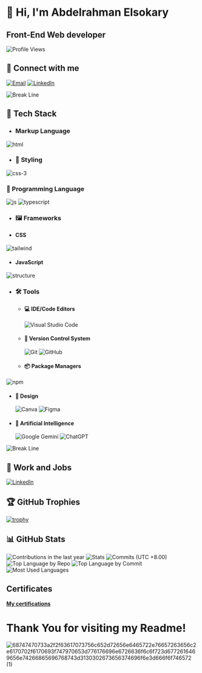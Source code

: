   # 👋 Hi, I'm Abdelrahman Elsokary

## **Front-End Web developer**

![Profile Views](https://komarev.com/ghpvc/?username=AbdelrahmanElsokary&label=Profile%20views&color=0e75b6&style=flat)


## 🤝 Connect with me

<a href="mailto:abdalrahmanelsokary@gmail.com"><img src="https://github.com/user-attachments/assets/9bf2b587-014b-4290-a370-7b9a01cd148d" alt="Email"></a>
[![LinkedIn](https://img.icons8.com/?size=64&id=X8g2OZMx4ET5&format=gif)](https://www.linkedin.com/in/abdulrahman-elsokary-29036930a/)

![Break Line](https://user-images.githubusercontent.com/73097560/115834477-dbab4500-a447-11eb-908a-139a6edaec5c.gif)



## 🧳 Tech Stack

- ### Markup Language
![html](https://github.com/user-attachments/assets/318cebdf-a4a5-47b0-bcc9-e02082f88a91)

- ### 🎨 Styling
![css-3](https://github.com/user-attachments/assets/4abe932f-2f6a-4604-8106-5df189793f88)

  ### 🧠 Programming Language
  ![js](https://github.com/user-attachments/assets/ea400fa2-283b-4639-a62a-f51ddaf16a5c)
![typescript](https://github.com/user-attachments/assets/f237c9c0-cd74-4bed-a2ae-dc356e3f62c8)


  - ### 🖼️ Frameworks

  - #### CSS
![tailwind](https://github.com/user-attachments/assets/aae19cb7-3130-48d7-924f-9c4fc6781fc2)

    
  - #### JavaScript
![structure](https://github.com/user-attachments/assets/0630a69a-dddb-445a-abb9-f669427bcf36)


- ### 🛠️ Tools

  - #### 💻 IDE/Code Editors

    ![Visual Studio Code](https://custom-icon-badges.demolab.com/badge/Visual%20Studio%20Code-0078d7.svg?logo=vsc&logoColor=white)

  - #### 🔖 Version Control System

    ![Git](https://iconscout.com/free-icon/social-145)
    ![GitHub](https://iconscout.com/free-icon/github-163)

  - #### 📦 Package Managers
![npm](https://github.com/user-attachments/assets/d70e6d23-91bc-441e-801b-7ae92b7de502)


  - #### 🎨 Design

    ![Canva](https://img.shields.io/badge/Canva-%2300C4CC.svg?&logo=Canva&logoColor=white)
    ![Figma](https://img.shields.io/badge/Figma-F24E1E?logo=figma&logoColor=white)

  - #### 🤖 Artificial Intelligence

    ![Google Gemini](https://img.shields.io/badge/Google%20Gemini-886FBF?logo=googlegemini&logoColor=fff)
    ![ChatGPT](https://img.shields.io/badge/ChatGPT-74aa9c?logo=openai&logoColor=white)

![Break Line](https://user-images.githubusercontent.com/73097560/115834477-dbab4500-a447-11eb-908a-139a6edaec5c.gif)

## 💼 Work and Jobs

[![LinkedIn](https://img.shields.io/badge/LinkedIn-0A66C2?logo=linkedin&logoColor=fff)](https://www.linkedin.com/in/abdulrahman-elsokary-29036930a/)



## 🏆 GitHub Trophies

[![trophy](https://github-profile-trophy.vercel.app/?username=AbdelrahmanELsokary&theme=dracula&no-bg=true&no-frame=true)](https://github.com/ryo-ma/github-profile-trophy)


## 📊 GitHub Stats

![Contributions in the last year](http://github-profile-summary-cards.vercel.app/api/cards/profile-details?username=AbdelrahmanElsokary&theme=dark)
![Stats](http://github-profile-summary-cards.vercel.app/api/cards/stats?username=AbdelrahmanElsokary&theme=dark&show_icons=true&hide_border=true&count_private=true)
![Commits (UTC +8.00)](http://github-profile-summary-cards.vercel.app/api/cards/productive-time?username=AbdelrahmanElsokary&theme=dark&utcOffset=8)
![Top Language by Repo](http://github-profile-summary-cards.vercel.app/api/cards/repos-per-language?username=AbdelrahmanElsokary&theme=dark)
![Top Language by Commit](http://github-profile-summary-cards.vercel.app/api/cards/most-commit-language?username=AbdelrahmanElsokary&theme=dark) <br>
![Most Used Languages](https://github-readme-stats.vercel.app/api/top-langs/?username=AbdelrahmanElsokary&theme=dark&show_icons=true&hide_border=true)


## Certificates

<a href="https://github.com/AbdelrahmanELsokary/Certifications">**My certifications**</a>


# Thank You for visiting my Readme!
![68747470733a2f2f63617073756c652d72656e6465722e76657263656c2e6170702f6170693f747970653d776176696e6726636f6c6f723d6772616469656e74266865696768743d3130302673656374696f6e3d666f6f746572 (1)](https://github.com/user-attachments/assets/e599b0c5-b812-4e11-908a-2bdec8c97c5f)
